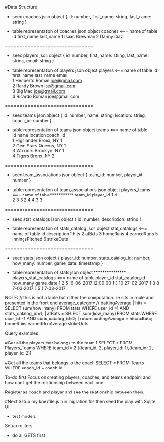 #Data Structure

- seed coaches json object
{
  id: number,
  first_name: string,
  last_name: string
}

- table representation of coaches json object
coaches <=== name of table
id    first_name    last_name
1     Isaac         Brewman
2     Danny         Diaz

===============================
- seed players json object
{
  id: number,
  first_name: string,
  last_name: string,
  email: string
}

- table representation of players json object
players <=== name of table
id    first_name    last_name     email               
1     Heriberto     Roman         joe@gmail.com                       
2     Randy         Brown         joe@gmail.com        
3     Big           Mac           joe@gmail.com       
4     Ricardo       Roman         joe@gmail.com    

===============================
- seed teams json object
{
  id: number,
  name: string,
  location: string,
  coach_id: number
}

- table representation of teams json object
teams  <=== name of table                                         
id   name         location        coach_id                        
1    Highlander   Bronx, NY       1           
2    Gem Stars    Queens, NY      2                          
3    Warriors     Brooklyn, NY    1                                            
4    Tigers       Bronx, NY       2                               

===============================
- seed team_associations json object
{
  team_id: number,
  player_id: number
}

- table representation of team_associations json object
players_teams <=== name of table***********
team_id   player_id
1         4         
2         3
3         2
4         4
3         3

===============================
- seed stat_catalogs json object
{
  id: number,
  description: string
}

- table representation of stats_catalog json object
stat_catalogs <=== name of table
id   description
1    hits
2    atBats
3    homeRuns
4    earnedRuns
5    inningsPitched
6    strikeOuts

===============================                                                                        
- seed stats json object
{
  player_id: number,
  stats_catalog_id: number,
  how_many: number,
  game_date: timestamp
}

- table representation of stats json object ***************
players_stat_catalogs <=== name of table
player_id   stat_catalog_id    how_many    game_date
  1         2                   5           16-06-2017 12:00:00
  1         3                   10          27-02-2017
  1         3                   8           7-03-2017
  1         5                   1           7-03-2017



NOTE:
// this is not a table but rather the computation. i.e sits in route and presented in the front end
average_category //
  battingAverage
    | hits = SELECT sum(how_many) FROM stats WHERE user_id =1 AND stats_catalog_id=1;
    | atBats = SELECT sum(how_many) FROM stats WHERE user_id =1 AND stats_catalog_id=2;
    | return battingAverage = hits/atBats;
  homeRuns
  earnedRunAverage
  strikeOuts


Query examples

#Get all the players that belongs to the team 1
SELECT * FROM Players_Teams WHERE team_id = 2
[(team_id: 2, player_id: 1),(team_id: 2, player_id: 2)]

#Get all the teams that belongs to the coach
SELECT * FROM Teams WHERE coach_id = coach.id



To-do first
Focus on creating players, coaches, and teams endpoint
and how can I get the relationship between each one.

Register as coach and player and see the relationship between them.


#Next
Setup my knexfile.js
run migration file
then seed
the play with Sqlite UI

- test models

Setup routers
- do all GETS first
